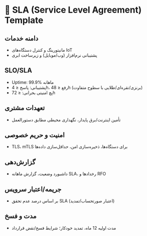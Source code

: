 # 📄 SLA (Service Level Agreement) Template

## دامنه خدمات
- مانیتورینگ و کنترل دستگاه‌های IoT
- پشتیبانی نرم‌افزار (وب/موبایل) و زیرساخت ابری

## SLO/SLA
- Uptime: 99.9% ماهانه
- پشتیبانی: پاسخ ≤ 4h، رفع ≤ 48h (برنزی/نقره‌ای/طلایی با سطوح متفاوت)
- پچ امنیتی بحرانی: ≤ 72h

## تعهدات مشتری
- تأمین اینترنت/برق پایدار، نگهداری محیطی مطابق دستورالعمل

## امنیت و حریم خصوصی
- TLS، mTLS برای دستگاه‌ها، ذخیره‌سازی امن، حداقل‌سازی داده‌ها

## گزارش‌دهی
- داشبورد وضعیت، گزارش ماهانه SLA، رخدادها و RFO

## جریمه/اعتبار سرویس
- بر اساس درصد عدم تحقق SLA (اعتبار صورتحساب/تمدید)

## مدت و فسخ
- مدت اولیه 12 ماه، تمدید خودکار؛ شرایط فسخ/نقض قرارداد

